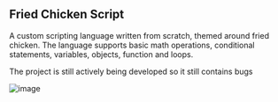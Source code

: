 ## Fried Chicken Script
A custom scripting language written from scratch, themed around fried chicken. The language supports basic math operations,
conditional statements, variables, objects, function and loops. 

The project is still actively being developed so it still contains bugs

![image](https://github.com/user-attachments/assets/decbe2ba-e219-4c06-88a2-1186286c702d)
